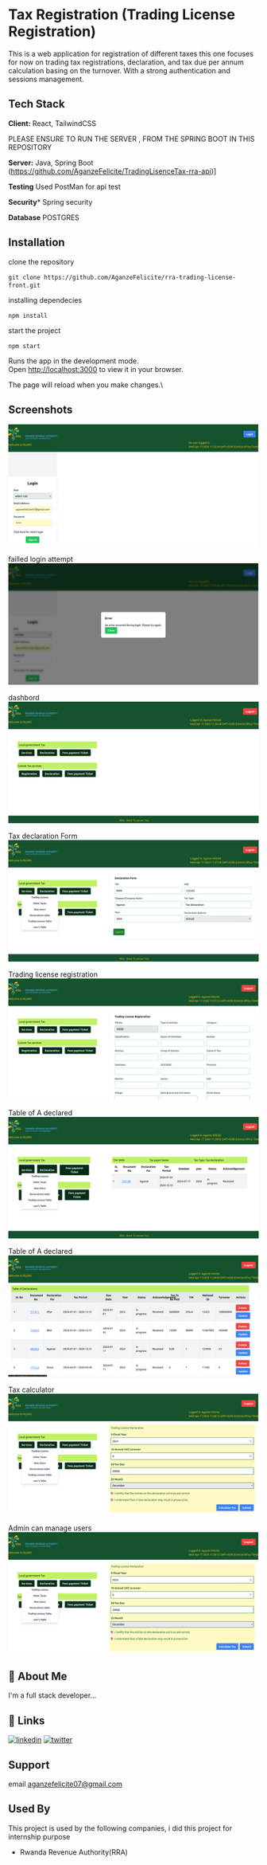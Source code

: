 
# Tax Registration (Trading License Registration)

This is a web application for registration of different taxes this one focuses for now on trading tax registrations, declaration, and tax due per annum calculation basing on the turnover. With a strong authentication and sessions management. 






## Tech Stack

**Client:** React,  TailwindCSS


PLEASE ENSURE TO RUN THE SERVER , FROM THE SPRING BOOT IN THIS REPOSITORY


**Server:**  Java, Spring Boot (https://github.com/AganzeFelicite/TradingLisenceTax-rra-api)]


**Testing** Used PostMan for api test

**Security*** Spring security

**Database**  POSTGRES
## Installation

clone the repository

```
git clone https://github.com/AganzeFelicite/rra-trading-license-front.git
```

installing dependecies
```
npm install
```

start the project
```
npm start
```
Runs the app in the development mode.\
Open [http://localhost:3000](http://localhost:3000) to view it in your browser.

The page will reload when you make changes.\

    
## Screenshots

![App login Page](https://github.com/AganzeFelicite/rra-trading-license-front/blob/main/images/login.png)

failled login attempt
![failedLogin](https://github.com/AganzeFelicite/rra-trading-license-front/blob/main/images/failedLogin.png)


dashbord
![dashbord](https://github.com/AganzeFelicite/rra-trading-license-front/blob/main/images/dashbord.png)

Tax declaration Form
![Tax declaration table](https://github.com/AganzeFelicite/rra-trading-license-front/blob/main/images/declaration.png)

Trading license registration
![](https://github.com/AganzeFelicite/rra-trading-license-front/blob/main/images/tradingLisenceRegistration.png)

Table of A declared 
![](https://github.com/AganzeFelicite/rra-trading-license-front/blob/main/images/table.png)



Table of A declared 
![](https://github.com/AganzeFelicite/rra-trading-license-front/blob/main/images/declarationTable.png)


Tax calculator
![](https://raw.githubusercontent.com/AganzeFelicite/rra-trading-license-front/main/images/calculator.png?token=GHSAT0AAAAAACQEFWSSTTT24HUIHAYGBCJ2ZQ7VEIQ)


Admin can manage users
![](https://github.com/AganzeFelicite/rra-trading-license-front/blob/main/images/calculator.png)
## 🚀 About Me
I'm a full stack developer...


## 🔗 Links

[![linkedin](https://img.shields.io/badge/linkedin-0A66C2?style=for-the-badge&logo=linkedin&logoColor=white)](https://www.linkedin.com/in/aganzefelicite2021/)
[![twitter](https://img.shields.io/badge/twitter-1DA1F2?style=for-the-badge&logo=twitter&logoColor=white)](https://twitter.com/AganzeFelicite)


## Support
email aganzefelicite07@gmail.com 


## Used By

This project is used by the following companies, i did this project for internship purpose

- Rwanda Revenue Authority(RRA)


